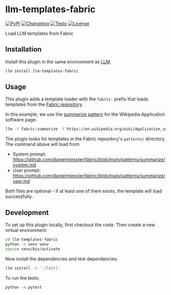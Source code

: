 # llm-templates-fabric

[![PyPI](https://img.shields.io/pypi/v/llm-templates-fabric.svg)](https://pypi.org/project/llm-templates-fabric/)
[![Changelog](https://img.shields.io/github/v/release/simonw/llm-templates-fabric?include_prereleases&label=changelog)](https://github.com/simonw/llm-templates-fabric/releases)
[![Tests](https://github.com/simonw/llm-templates-fabric/actions/workflows/test.yml/badge.svg)](https://github.com/simonw/llm-templates-fabric/actions/workflows/test.yml)
[![License](https://img.shields.io/badge/license-Apache%202.0-blue.svg)](https://github.com/simonw/llm-templates-fabric/blob/main/LICENSE)

Load LLM templates from Fabric

## Installation

Install this plugin in the same environment as [LLM](https://llm.datasette.io/).
```bash
llm install llm-templates-fabric
```
## Usage

This plugin adds a template loader with the `fabric:` prefix that loads templates from the [Fabric repository](https://github.com/danielmiessler/fabric).

In this example, we use the [summarize pattern](https://github.com/danielmiessler/fabric/tree/main/patterns/summarize) for the Wikipedia Application software page.

```bash
llm -t fabric:summarize -f https://en.wikipedia.org/wiki/Application_software
```

The plugin looks for templates in the Fabric repository's `patterns/` directory. The command above will load from:

- System prompt: https://github.com/danielmiessler/fabric/blob/main/patterns/summarize/system.md
- User prompt: https://github.com/danielmiessler/fabric/blob/main/patterns/summarize/user.md

Both files are optional - if at least one of them exists, the template will load successfully.

## Development

To set up this plugin locally, first checkout the code. Then create a new virtual environment:
```bash
cd llm-templates-fabric
python -m venv venv
source venv/bin/activate
```
Now install the dependencies and test dependencies:
```bash
llm install -e '.[test]'
```
To run the tests:
```bash
python -m pytest
```
